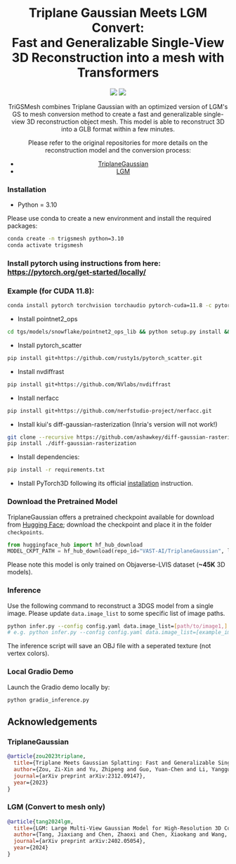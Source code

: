 <div align="center">

# Triplane Gaussian Meets LGM Convert:<br> Fast and Generalizable Single-View 3D Reconstruction into a mesh with Transformers

<p align="center">
<a href="https://huggingface.co/spaces/VAST-AI/TriplaneGaussian"><img src="https://img.shields.io/badge/%F0%9F%A4%97%20Gradio%20Demo-Huggingface-orange"></a>
<a href="https://huggingface.co/VAST-AI/TriplaneGaussian"><img src="https://img.shields.io/badge/%F0%9F%A4%97%20Model_Card-Huggingface-orange"></a>
</p>

TriGSMesh combines Triplane Gaussian with an optimized version of LGM's GS to mesh conversion method to create a fast and generalizable single-view 3D reconstruction object mesh. This model is able to reconstruct 3D into a GLB format within a few minutes.

Please refer to the original repositories for more details on the reconstruction model and the conversion process:
- [TriplaneGaussian](https://github.com/VAST-AI-Research/TriplaneGaussian)
- [LGM](https://github.com/3DTopia/LGM)

</div>



### Installation
- Python = 3.10

Please use conda to create a new environment and install the required packages:

```sh
conda create -n trigsmesh python=3.10
conda activate trigsmesh
```

### Install pytorch using instructions from here: https://pytorch.org/get-started/locally/

### Example (for CUDA 11.8):
```sh
conda install pytorch torchvision torchaudio pytorch-cuda=11.8 -c pytorch -c nvidia # Recommended usage
```
- Install pointnet2_ops
```sh
cd tgs/models/snowflake/pointnet2_ops_lib && python setup.py install && cd -
```
- Install pytorch_scatter
```sh
pip install git+https://github.com/rusty1s/pytorch_scatter.git
```
- Install nvdiffrast
```sh
pip install git+https://github.com/NVlabs/nvdiffrast
```
- Install nerfacc
```sh
pip install git+https://github.com/nerfstudio-project/nerfacc.git
```
- Install kiui's diff-gaussian-rasterization (Inria's version will not work!)
```sh
git clone --recursive https://github.com/ashawkey/diff-gaussian-rasterization
pip install ./diff-gaussian-rasterization
```
- Install dependencies:
```sh
pip install -r requirements.txt
```
- Install PyTorch3D following its official [installation](https://github.com/facebookresearch/pytorch3d/blob/main/INSTALL.md) instruction.

### Download the Pretrained Model
TriplaneGaussian offers a pretrained checkpoint available for download from [Hugging Face](https://huggingface.co/VAST-AI/TriplaneGaussian); download the checkpoint and place it in the folder `checkpoints`.
```python
from huggingface_hub import hf_hub_download
MODEL_CKPT_PATH = hf_hub_download(repo_id="VAST-AI/TriplaneGaussian", local_dir="./checkpoints", filename="model_lvis_rel.ckpt", repo_type="model")
```
Please note this model is only trained on Objaverse-LVIS dataset (**~45K** 3D models).

### Inference
Use the following command to reconstruct a 3DGS model from a single image. Please update `data.image_list` to some specific list of image paths.
```sh
python infer.py --config config.yaml data.image_list=[path/to/image1,]
# e.g. python infer.py --config config.yaml data.image_list=[example_images/a_pikachu_with_smily_face.webp,]
```

The inference script will save an OBJ file with a seperated texture (not vertex colors).


### Local Gradio Demo
Launch the Gradio demo locally by:
```sh
python gradio_inference.py
```

## Acknowledgements

### TriplaneGaussian
```bibtex
@article{zou2023triplane,
  title={Triplane Meets Gaussian Splatting: Fast and Generalizable Single-View 3D Reconstruction with Transformers},
  author={Zou, Zi-Xin and Yu, Zhipeng and Guo, Yuan-Chen and Li, Yangguang and Liang, Ding and Cao, Yan-Pei and Zhang, Song-Hai},
  journal={arXiv preprint arXiv:2312.09147},
  year={2023}
}
```

### LGM (Convert to mesh only)
```bibtex
@article{tang2024lgm,
  title={LGM: Large Multi-View Gaussian Model for High-Resolution 3D Content Creation},
  author={Tang, Jiaxiang and Chen, Zhaoxi and Chen, Xiaokang and Wang, Tengfei and Zeng, Gang and Liu, Ziwei},
  journal={arXiv preprint arXiv:2402.05054},
  year={2024}
}
```